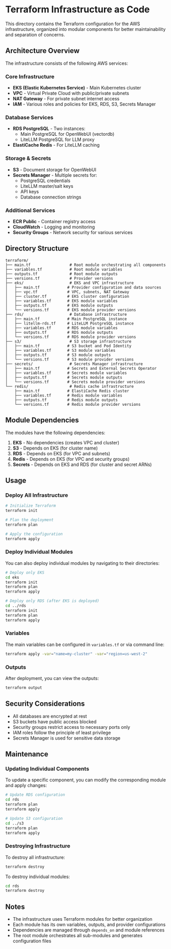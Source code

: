 # Terraform Infrastructure as Code

This directory contains the Terraform configuration for the AWS infrastructure, organized into modular components for better maintainability and separation of concerns.

## Architecture Overview

The infrastructure consists of the following AWS services:

### Core Infrastructure
- **EKS (Elastic Kubernetes Service)** - Main Kubernetes cluster
- **VPC** - Virtual Private Cloud with public/private subnets
- **NAT Gateway** - For private subnet internet access
- **IAM** - Various roles and policies for EKS, RDS, S3, Secrets Manager

### Database Services
- **RDS PostgreSQL** - Two instances:
  - Main PostgreSQL for OpenWebUI (vectordb)
  - LiteLLM PostgreSQL for LLM proxy
- **ElastiCache Redis** - For LiteLLM caching

### Storage & Secrets
- **S3** - Document storage for OpenWebUI
- **Secrets Manager** - Multiple secrets for:
  - PostgreSQL credentials
  - LiteLLM master/salt keys
  - API keys
  - Database connection strings

### Additional Services
- **ECR Public** - Container registry access
- **CloudWatch** - Logging and monitoring
- **Security Groups** - Network security for various services

## Directory Structure

```
terraform/
├── main.tf                 # Root module orchestrating all components
├── variables.tf            # Root module variables
├── outputs.tf              # Root module outputs
├── versions.tf             # Provider versions
├── eks/                    # EKS and VPC infrastructure
│   ├── main.tf            # Provider configuration and data sources
│   ├── vpc.tf             # VPC, subnets, NAT Gateway
│   ├── cluster.tf         # EKS cluster configuration
│   ├── variables.tf       # EKS module variables
│   ├── outputs.tf         # EKS module outputs
│   └── versions.tf        # EKS module provider versions
├── rds/                    # Database infrastructure
│   ├── main.tf            # Main PostgreSQL instance
│   ├── litellm-rds.tf     # LiteLLM PostgreSQL instance
│   ├── variables.tf       # RDS module variables
│   ├── outputs.tf         # RDS module outputs
│   └── versions.tf        # RDS module provider versions
├── s3/                     # S3 storage infrastructure
│   ├── main.tf            # S3 bucket and Pod Identity
│   ├── variables.tf       # S3 module variables
│   ├── outputs.tf         # S3 module outputs
│   └── versions.tf        # S3 module provider versions
├── secrets/                # Secrets Manager infrastructure
│   ├── main.tf            # Secrets and External Secrets Operator
│   ├── variables.tf       # Secrets module variables
│   ├── outputs.tf         # Secrets module outputs
│   └── versions.tf        # Secrets module provider versions
└── redis/                  # Redis cache infrastructure
    ├── main.tf            # ElastiCache Redis cluster
    ├── variables.tf       # Redis module variables
    ├── outputs.tf         # Redis module outputs
    └── versions.tf        # Redis module provider versions
```

## Module Dependencies

The modules have the following dependencies:

1. **EKS** - No dependencies (creates VPC and cluster)
2. **S3** - Depends on EKS (for cluster name)
3. **RDS** - Depends on EKS (for VPC and subnets)
4. **Redis** - Depends on EKS (for VPC and security groups)
5. **Secrets** - Depends on EKS and RDS (for cluster and secret ARNs)

## Usage

### Deploy All Infrastructure

```bash
# Initialize Terraform
terraform init

# Plan the deployment
terraform plan

# Apply the configuration
terraform apply
```

### Deploy Individual Modules

You can also deploy individual modules by navigating to their directories:

```bash
# Deploy only EKS
cd eks
terraform init
terraform plan
terraform apply

# Deploy only RDS (after EKS is deployed)
cd ../rds
terraform init
terraform plan
terraform apply
```

### Variables

The main variables can be configured in `variables.tf` or via command line:

```bash
terraform apply -var="name=my-cluster" -var="region=us-west-2"
```

### Outputs

After deployment, you can view the outputs:

```bash
terraform output
```

## Security Considerations

- All databases are encrypted at rest
- S3 buckets have public access blocked
- Security groups restrict access to necessary ports only
- IAM roles follow the principle of least privilege
- Secrets Manager is used for sensitive data storage

## Maintenance

### Updating Individual Components

To update a specific component, you can modify the corresponding module and apply changes:

```bash
# Update RDS configuration
cd rds
terraform plan
terraform apply

# Update S3 configuration
cd ../s3
terraform plan
terraform apply
```

### Destroying Infrastructure

To destroy all infrastructure:

```bash
terraform destroy
```

To destroy individual modules:

```bash
cd rds
terraform destroy
```

## Notes

- The infrastructure uses Terraform modules for better organization
- Each module has its own variables, outputs, and provider configurations
- Dependencies are managed through `depends_on` and module references
- The root module orchestrates all sub-modules and generates configuration files 